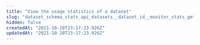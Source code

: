 ```yaml
---
title: "View the usage statistics of a dataset"
slug: "dataset_schema_stats_api_datasets__dataset_id__monitor_stats_get"
hidden: false
createdAt: "2021-10-20T23:17:23.926Z"
updatedAt: "2021-10-20T23:17:23.926Z"
---
```

